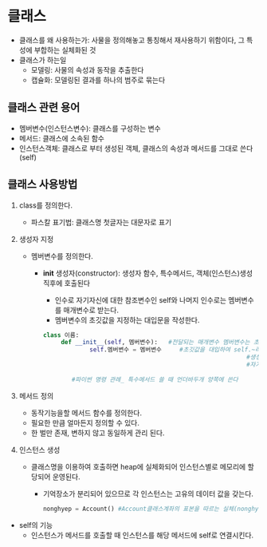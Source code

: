 # 클래스

- 클래스를 왜 사용하는가: 사물을 정의해놓고 통칭해서 재사용하기 위함이다, 그 특성에 부합하는 실체화된 것
- 클래스가 하는일
  - 모델링: 사물의 속성과 동작을 추출한다
  - 캡슐화: 모델링된 결과를 하나의 범주로 묶는다

## 클래스 관련 용어

- 멤버변수(인스턴스변수): 클래스를 구성하는 변수
- 메서드: 클래스에 소속된 함수
- 인스턴스객체: 클래스로 부터 생성된 객체, 클래스의 속성과 메서드를 그대로 쓴다(self)

## 클래스 사용방법

1. class를 정의한다.

   - 파스칼 표기법: 클래스명 첫글자는 대문자로 표기 

2. 생성자 지정

   - 멤버변수를 정의한다. 

     - __init__ 생성자(constructor): 생성자 함수, 특수메서드, 객체(인스턴스)생성 직후에 호출된다

       - 인수로 자기자신에 대한 참조변수인 self와 나머지 인수로는 멤버변수를 매개변수로 받는다.
       - 멤버변수의 초깃값을 지정하는 대입문을 작성한다. 

       ~~~ python
       class 이름:
       		def __init__(self, 멤버변수):   #전달되는 매개변수 멤버변수는 초깃값이다
       				self.멤버변수 = 멤버변수     #초깃값을 대입하여 self.~라는 멤버(일반변수 아님) 생성, 
               													#생성자가 객체의 멤버를 읽고 대입받아서 저장
               													#자기 자신에게 변수를 하나 정의하겠다는 과정
               
               #파이썬 명령 관례_ 특수메서드 쓸 때 언더바두개 양쪽에 쓴다
       ~~~

3. 메서드 정의

   - 동작기능을할 메서드 함수를 정의한다.
   - 필요한 만큼 얼마든지 정의할 수 있다. 
   - 한 벌만 존재, 변하지 않고 동일하게 관리 된다. 

4. 인스턴스 생성

   - 클래스명을 이용하여 호출하면 heap에 실체화되어 인스턴스별로 메모리에 할당되어 운영된다. 	

     - 기억장소가 분리되어 있으므로 각 인스턴스는 고유의 데이터 값을 갖는다. 

       ~~~ python
       nonghyep = Account() #Account클래스계좌의 표본을 따르는 실체(nonghyep)계좌를 하나 만들어라 
       ~~~

       

- self의 기능
  - 인스턴스가 메서드를 호출할 때 인스턴스를 해당 메서드에 self로 연결시킨다. 